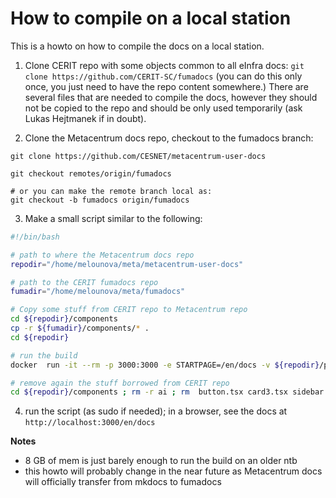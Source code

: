 # How to compile on a local station

This is a howto on how to compile the docs on a local station.

1. Clone CERIT repo with some objects common to all eInfra docs: `git clone https://github.com/CERIT-SC/fumadocs` (you can do this only once, you just need to have the repo content somewhere.) There are several files that are needed to compile the docs, however they should not be copied to the repo and should be only used temporarily (ask Lukas Hejtmanek if in doubt).

2. Clone the Metacentrum docs repo, checkout to the fumadocs branch:

```
git clone https://github.com/CESNET/metacentrum-user-docs

git checkout remotes/origin/fumadocs 

# or you can make the remote branch local as:
git checkout -b fumadocs origin/fumadocs

```

3. Make a small script similar to the following:

```bash
#!/bin/bash

# path to where the Metacentrum docs repo
repodir="/home/melounova/meta/metacentrum-user-docs"

# path to the CERIT fumadocs repo
fumadir="/home/melounova/meta/fumadocs"

# Copy some stuff from CERIT repo to Metacentrum repo
cd ${repodir}/components
cp -r ${fumadir}/components/* .
cd ${repodir}

# run the build 
docker  run -it --rm -p 3000:3000 -e STARTPAGE=/en/docs -v ${repodir}/public:/opt/fumadocs/public -v ${repodir}/components:/opt/fumadocs/components -v ${repodir}/content/docs:/opt/fumadocs/content/docs cerit.io/docs/fuma:v15.0.2 pnpm dev

# remove again the stuff borrowed from CERIT repo
cd ${repodir}/components ; rm -r ai ; rm  button.tsx card3.tsx sidebar.tsx toc.tsx
```

4. run the script (as sudo if needed); in a browser, see the docs at `http://localhost:3000/en/docs`  


**Notes**

- 8 GB of mem is just barely enough to run the build on an older ntb
- this howto will probably change in the near future as Metacentrum docs will officially transfer from mkdocs to fumadocs













